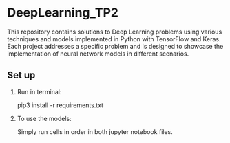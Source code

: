 # DeepLearning_TP2

This repository contains solutions to Deep Learning problems using various techniques and models implemented in Python with TensorFlow and Keras. Each project addresses a specific problem and is designed to showcase the implementation of neural network models in different scenarios.

## Set up

1. Run in terminal:
    
    pip3 install -r requirements.txt

2. To use the models:
    
    Simply run cells in order in both jupyter notebook files.